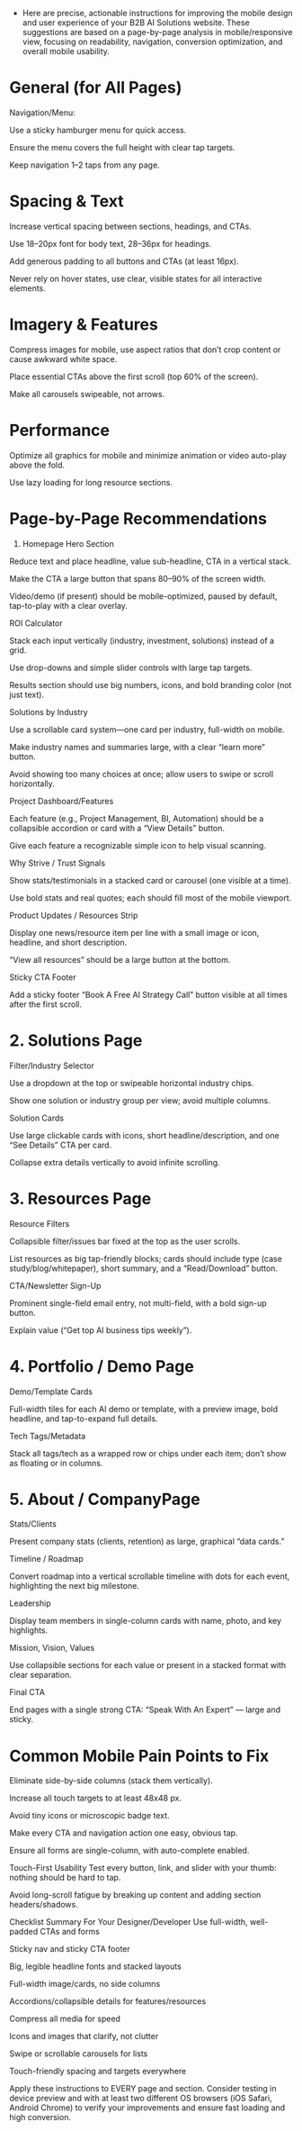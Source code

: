 - Here are precise, actionable instructions for improving the mobile design and user experience of your B2B AI Solutions website. These suggestions are based on a page-by-page analysis in mobile/responsive view, focusing on readability, navigation, conversion optimization, and overall mobile usability.

# General (for All Pages) # 
Navigation/Menu:

Use a sticky hamburger menu for quick access.

Ensure the menu covers the full height with clear tap targets.

Keep navigation 1–2 taps from any page.

# Spacing & Text #

Increase vertical spacing between sections, headings, and CTAs.

Use 18–20px font for body text, 28–36px for headings.

Add generous padding to all buttons and CTAs (at least 16px).

Never rely on hover states, use clear, visible states for all interactive elements.

# Imagery & Features #

Compress images for mobile, use aspect ratios that don’t crop content or cause awkward white space.

Place essential CTAs above the first scroll (top 60% of the screen).

Make all carousels swipeable, not arrows.

# Performance #

Optimize all graphics for mobile and minimize animation or video auto-play above the fold.

Use lazy loading for long resource sections.

# Page-by-Page Recommendations #
1. Homepage
Hero Section

Reduce text and place headline, value sub-headline, CTA in a vertical stack.

Make the CTA a large button that spans 80–90% of the screen width.

Video/demo (if present) should be mobile-optimized, paused by default, tap-to-play with a clear overlay.

ROI Calculator

Stack each input vertically (industry, investment, solutions) instead of a grid.

Use drop-downs and simple slider controls with large tap targets.

Results section should use big numbers, icons, and bold branding color (not just text).

Solutions by Industry

Use a scrollable card system—one card per industry, full-width on mobile.

Make industry names and summaries large, with a clear “learn more” button.

Avoid showing too many choices at once; allow users to swipe or scroll horizontally.

Project Dashboard/Features

Each feature (e.g., Project Management, BI, Automation) should be a collapsible accordion or card with a “View Details” button.

Give each feature a recognizable simple icon to help visual scanning.

Why Strive / Trust Signals

Show stats/testimonials in a stacked card or carousel (one visible at a time).

Use bold stats and real quotes; each should fill most of the mobile viewport.

Product Updates / Resources Strip

Display one news/resource item per line with a small image or icon, headline, and short description.

“View all resources” should be a large button at the bottom.

Sticky CTA Footer

Add a sticky footer “Book A Free AI Strategy Call” button visible at all times after the first scroll.

# 2. Solutions Page
Filter/Industry Selector

Use a dropdown at the top or swipeable horizontal industry chips.

Show one solution or industry group per view; avoid multiple columns.

Solution Cards

Use large clickable cards with icons, short headline/description, and one “See Details” CTA per card.

Collapse extra details vertically to avoid infinite scrolling.

# 3. Resources Page
Resource Filters

Collapsible filter/issues bar fixed at the top as the user scrolls.

List resources as big tap-friendly blocks; cards should include type (case study/blog/whitepaper), short summary, and a “Read/Download” button.

CTA/Newsletter Sign-Up

Prominent single-field email entry, not multi-field, with a bold sign-up button.

Explain value (“Get top AI business tips weekly”).

# 4. Portfolio / Demo Page
Demo/Template Cards

Full-width tiles for each AI demo or template, with a preview image, bold headline, and tap-to-expand full details.

Tech Tags/Metadata

Stack all tags/tech as a wrapped row or chips under each item; don’t show as floating or in columns.

# 5. About / CompanyPage
Stats/Clients

Present company stats (clients, retention) as large, graphical “data cards.”

Timeline / Roadmap

Convert roadmap into a vertical scrollable timeline with dots for each event, highlighting the next big milestone.

Leadership

Display team members in single-column cards with name, photo, and key highlights.

Mission, Vision, Values

Use collapsible sections for each value or present in a stacked format with clear separation.

Final CTA

End pages with a single strong CTA: “Speak With An Expert” — large and sticky.

# Common Mobile Pain Points to Fix #
Eliminate side-by-side columns (stack them vertically).

Increase all touch targets to at least 48x48 px.

Avoid tiny icons or microscopic badge text.

Make every CTA and navigation action one easy, obvious tap.

Ensure all forms are single-column, with auto-complete enabled.

Touch-First Usability
Test every button, link, and slider with your thumb: nothing should be hard to tap.

Avoid long-scroll fatigue by breaking up content and adding section headers/shadows.

Checklist Summary For Your Designer/Developer
 Use full-width, well-padded CTAs and forms

 Sticky nav and sticky CTA footer

 Big, legible headline fonts and stacked layouts

 Full-width image/cards, no side columns

 Accordions/collapsible details for features/resources

 Compress all media for speed

 Icons and images that clarify, not clutter

 Swipe or scrollable carousels for lists

 Touch-friendly spacing and targets everywhere

Apply these instructions to EVERY page and section. Consider testing in device preview and with at least two different OS browsers (iOS Safari, Android Chrome) to verify your improvements and ensure fast loading and high conversion.